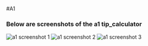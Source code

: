 #A1
### Below are screenshots of the a1 tip_calculator

![a1 screenshot 1](/c/lis4905_sum21/lis4905_sum21/projects/pmb18c/a1/img/lis4905_wk2_1.PNG)
![a1 screenshot 2](/c/lis4905_sum21/lis4905_sum21/projects/pmb18c/a1/img/lis4905_wk2_2.PNG)
![a1 screenshot 3](/c/lis4905_sum21/lis4905_sum21/projects/pmb18c/a1/img/lis4905_wk2_3.PNG)
